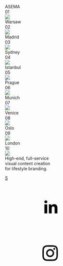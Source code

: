 <html>
<head>
  <meta charset="utf-8">
  <meta name="viewport" content="width=device-width, initial-scale=1">
  <title></title>
 <link rel="stylesheet" type="text/css" href="foto.css">
</head>
<body>
<div class="carousel">
  <div class="carousel-item">
    <div class="carousel-box">
      <div class="title">ASEMA</div>
      <div class="num">01</div>
      <img src="photo_2024-10-28_18-05-05.jpg">
    </div>
  </div>

  <div class="carousel-item">
    <div class="carousel-box">
      <div class="title">Warsaw</div>
      <div class="num">02</div>
      <img src="photo_2024-10-28_18-02-57.jpg" />
    </div>
  </div>

  <div class="carousel-item">
    <div class="carousel-box">
      <div class="title">Madrid</div>
      <div class="num">03</div>
      <img src="photo_2024-10-28_18-04-09.jpg"
      />
    </div>
  </div>

  <div class="carousel-item">
    <div class="carousel-box">
      <div class="title">Sydney</div>
      <div class="num">04</div>
      <img src="photo_2024-10-28_18-06-33.jpg" />
    </div>
  </div>

  <div class="carousel-item">
    <div class="carousel-box">
      <div class="title">Istanbul</div>
      <div class="num">05</div>
      <img src="photo_2024-10-28_18-04-28.jpg" />
    </div>
  </div>

  <div class="carousel-item">
    <div class="carousel-box">
      <div class="title">Prague</div>
      <div class="num">06</div>
      <img src="photo_2024-10-28_18-04-21.jpg" />
    </div>
  </div>

  <div class="carousel-item">
    <div class="carousel-box">
      <div class="title">Munich</div>
      <div class="num">07</div>
      <img src="photo_2024-10-28_18-05-32.jpg" />
    </div>
  </div>

  <div class="carousel-item">
    <div class="carousel-box">
      <div class="title">Venice</div>
      <div class="num">08</div>
      <img src="photo_2024-10-28_18-06-07.jpg" />
    </div>
  </div>

  <div class="carousel-item">
    <div class="carousel-box">
      <div class="title">Oslo</div>
      <div class="num">09</div>
      <img src="photo_2024-10-28_18-06-21.jpg" />
    </div>
  </div>
  <div class="carousel-item">
    <div class="carousel-box">
      <div class="title">London</div>
      <div class="num">10</div>
      <img src="photo_2024-10-28_18-04-50.jpg" />
    </div>
  </div>
</div>

<div class="layout">
  <div class="box">High-end, full-service<br />visual content creation<br />for lifestyle branding.</div>
</div>

<a href="https://www.supah.it" target="_blank" class="logo">S</a>
<div class="social">
  <a href="https://www.linkedin.com/in/fabio-ottaviani-82b0776/" target="_blank"
    ><svg>
      <use xlink:href="#ico-linkedin"></use></svg
  ></a>
  <a href="https://www.instagram.com/supahfunk/" target="_blank"
    ><svg>
      <use xlink:href="#ico-instagram"></use></svg
  ></a>
</div>

<svg style="display: none">
  <symbol id="ico-instagram" viewBox="0 0 35 35">
    <circle opacity=".2" cx="17.5" cy="17.5" r="17" stroke="var(--fill)" fill="none"></circle>
    <path
      fill-rule="evenodd"
      clip-rule="evenodd"
      d="M24.944 20.476c.028-.457.042-1.282.042-2.476s-.014-2.019-.042-2.476c-.056-1.09-.378-1.93-.965-2.517s-1.422-.91-2.503-.965C21.018 12.014 20.194 12 19 12s-2.019.014-2.476.042c-1.081.047-1.92.368-2.517.965s-.918 1.436-.965 2.518C13.014 15.98 13 16.805 13 18c0 1.194.014 2.019.042 2.476.047 1.09.368 1.93.965 2.517s1.436.91 2.518.965c.466.028 1.29.042 2.475.042 1.184 0 2.01-.014 2.476-.042 1.072-.047 1.906-.368 2.503-.965.597-.597.918-1.436.965-2.517ZM19 13.075h-1.427c-.186 0-.438.01-.755.029a11.61 11.61 0 0 0-.797.07c-.215.028-.401.08-.56.154-.26.102-.489.251-.685.447-.196.196-.35.425-.461.685-.056.15-.103.336-.14.56a7.843 7.843 0 0 0-.084.811 7.113 7.113 0 0 0-.014.741c.01.178.01.453 0 .826-.01.373-.01.573 0 .601.01.028.01.228 0 .601s-.01.648 0 .826c.01.177.014.424.014.74 0 .318.028.588.084.812l.14.56c.112.26.265.489.461.685.196.196.425.345.685.447.15.056.336.108.56.154.224.047.49.07.797.07.308 0 .56.01.755.028.196.019.471.019.826 0 .354-.019.554-.019.601 0 .047.019.242.019.587 0s.62-.019.826 0c.205.019.456.01.755-.028.298-.037.569-.06.811-.07.242-.01.424-.06.546-.154.26-.102.494-.251.699-.447a1.75 1.75 0 0 0 .447-.686c.056-.149.103-.335.14-.559.038-.224.066-.494.084-.811.019-.317.023-.564.014-.741a11.82 11.82 0 0 1 0-.826c.01-.373.01-.573 0-.601-.01-.028-.01-.228 0-.601s.01-.648 0-.826c-.01-.177-.014-.424-.014-.74 0-.318-.028-.588-.084-.812l-.14-.56a1.956 1.956 0 0 0-1.147-1.133 3.979 3.979 0 0 0-.545-.153 3.915 3.915 0 0 0-.811-.07c-.326 0-.578-.01-.755-.028a5.916 5.916 0 0 0-.826 0c-.372.019-.568.019-.587 0Zm3.706 2.225c.14-.14.21-.308.21-.504a.57.57 0 0 0-.21-.503.767.767 0 0 0-.517-.21.718.718 0 0 0-.504.21.622.622 0 0 0-.21.503c.01.196.08.364.21.504s.299.21.504.21c.205 0 .377-.07.517-.21ZM22.063 18c0 .849-.298 1.576-.895 2.182a2.882 2.882 0 0 1-2.168.895 3.075 3.075 0 0 1-2.182-.895c-.606-.588-.904-1.315-.895-2.182.01-.867.308-1.594.895-2.182.588-.587 1.315-.886 2.182-.895.867-.01 1.59.29 2.168.895.578.606.876 1.333.895 2.182Zm-1.077 0a1.95 1.95 0 0 0-.573-1.413A1.897 1.897 0 0 0 19 16c-.56 0-1.03.196-1.413.587A2.001 2.001 0 0 0 17 18c-.01.55.186 1.021.587 1.413.401.391.872.587 1.413.587.54 0 1.012-.196 1.413-.587.4-.392.592-.863.573-1.413Z"
      transform="translate(-1.5 -0.5)"
      fill="var(--fill)"
    ></path>
  </symbol>

  <symbol id="ico-linkedin" viewBox="0 0 35 35">
    <circle opacity=".2" cx="17.5" cy="17.5" r="17" stroke="var(--fill)" fill="none"></circle>
    <path
      fill-rule="evenodd"
      clip-rule="evenodd"
      d="M15.3025 14.0835C15.3025 14.3845 15.1934 14.6403 14.9752 14.851C14.757 15.0617 14.4786 15.167 14.14 15.167C13.8014 15.167 13.5267 15.0617 13.316 14.851C13.1053 14.6403 13 14.3807 13 14.0722C13 13.7637 13.1053 13.5079 13.316 13.3047C13.5267 13.1016 13.8051 13 14.1512 13C14.4974 13 14.772 13.1016 14.9752 13.3047C15.1783 13.5079 15.2874 13.7675 15.3025 14.0835ZM13.0677 23V16.0248H15.2348V23H13.0677ZM16.4763 16.0248C16.5064 16.8676 16.5214 17.6125 16.5214 18.2596V23H18.7111V18.9819C18.7111 18.7111 18.7336 18.5305 18.7788 18.4402C18.9895 17.8984 19.3582 17.6275 19.8849 17.6275C20.6223 17.6275 20.991 18.1317 20.991 19.14V23H23.158V18.8691C23.158 17.8758 22.9285 17.1272 22.4695 16.623C22.0105 16.1189 21.4048 15.8668 20.6524 15.8668C19.6742 15.8668 18.9594 16.243 18.5079 16.9955H18.4628L18.3499 16.0248H16.4763Z"
      transform="translate(0 -1)"
      fill="var(--fill)"
    ></path>
  </symbol>
</svg>
<div class="cursor"></div>
<div class="cursor cursor2"></div>
  <script>
    /*--------------------
Vars
--------------------*/
let progress = 50
let startX = 0
let active = 0
let isDown = false
/*--------------------
Contants
--------------------*/
const speedWheel = 0.02
const speedDrag = -0.1
/*--------------------
Get Z
--------------------*/
const getZindex = (array, index) => (array.map((_, i) => (index === i) ? array.length : array.length - Math.abs(index - i)))
/*--------------------
Items
--------------------*/
const $items = document.querySelectorAll('.carousel-item')
const $cursors = document.querySelectorAll('.cursor')
const displayItems = (item, index, active) => {
  const zIndex = getZindex([...$items], active)[index]
  item.style.setProperty('--zIndex', zIndex)
  item.style.setProperty('--active', (index-active)/$items.length)
}
/*--------------------
Animate
--------------------*/
const animate = () => {
  progress = Math.max(0, Math.min(progress, 100))
  active = Math.floor(progress/100*($items.length-1))
  $items.forEach((item, index) => displayItems(item, index, active))
}
animate()
/*--------------------
Click on Items
--------------------*/
$items.forEach((item, i) => {
  item.addEventListener('click', () => {
    progress = (i/$items.length) * 100 + 10
    animate()
  })
})
/*--------------------
Handlers
--------------------*/
const handleWheel = e => {
  const wheelProgress = e.deltaY * speedWheel
  progress = progress + wheelProgress
  animate()
}
const handleMouseMove = (e) => {
  if (e.type === 'mousemove') {
    $cursors.forEach(($cursor) => {
      $cursor.style.transform = `translate(${e.clientX}px, ${e.clientY}px)`
    })
  }
  if (!isDown) return
  const x = e.clientX || (e.touches && e.touches[0].clientX) || 0
  const mouseProgress = (x - startX) * speedDrag
  progress = progress + mouseProgress
  startX = x
  animate()
}
const handleMouseDown = e => {
  isDown = true
  startX = e.clientX || (e.touches && e.touches[0].clientX) || 0
}
const handleMouseUp = () => {
  isDown = false
}
/*--------------------
Listeners
--------------------*/
document.addEventListener('mousewheel', handleWheel)
document.addEventListener('mousedown', handleMouseDown)
document.addEventListener('mousemove', handleMouseMove)
document.addEventListener('mouseup', handleMouseUp)
document.addEventListener('touchstart', handleMouseDown)
document.addEventListener('touchmove', handleMouseMove)
document.addEventListener('touchend', handleMouseUp)
  </script>
</body>
</html>
